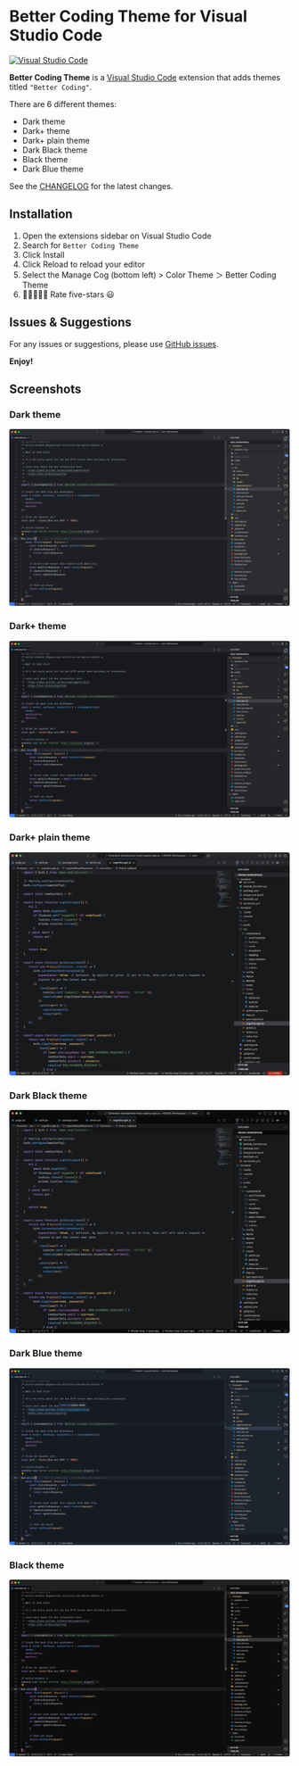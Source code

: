 # Better Coding Theme for Visual Studio Code

[![Visual Studio Code](https://img.shields.io/badge/Visual%20Studio%20Code-1.87.0-blue)](https://marketplace.visualstudio.com/items?itemName=nicovy.better-coding-theme)

**Better Coding Theme** is a [Visual Studio Code](https://code.visualstudio.com/) extension that adds themes titled `"Better Coding"`.

There are 6 different themes:

-  Dark theme
-  Dark+ theme
-  Dark+ plain theme
-  Dark Black theme
-  Black theme
-  Dark Blue theme

See the [CHANGELOG](https://github.com/nicovy/vscode-theme/blob/main/CHANGELOG.md) for the latest changes.

## Installation

1. Open the extensions sidebar on Visual Studio Code
1. Search for `Better Coding Theme`
1. Click Install
1. Click Reload to reload your editor
1. Select the Manage Cog (bottom left) > Color Theme ＞ Better Coding Theme
1. 🌟🌟🌟🌟🌟 Rate five-stars 😃

## Issues & Suggestions

For any issues or suggestions, please use [GitHub issues](https://github.com/nicovy/vscode-theme/issues).

**Enjoy!**

## Screenshots

### Dark theme

![image](https://github.com/nicovy/vscode-theme/blob/main/images/screenshot.png?raw=true)

### Dark+ theme

![image](https://github.com/nicovy/vscode-theme/blob/main/images/screenshot-dark+.png?raw=true)

### Dark+ plain theme

![image](https://github.com/nicovy/vscode-theme/blob/main/images/screenshot-dark-plain.png?raw=true)

### Dark Black theme

![image](https://github.com/nicovy/vscode-theme/blob/main/images/screenshot-dark-black.png?raw=true)

### Dark Blue theme

![image](https://github.com/nicovy/vscode-theme/blob/main/images/screenshot-blue.png?raw=true)

### Black theme

![image](https://github.com/nicovy/vscode-theme/blob/main/images/screenshot-darker.png?raw=true)
